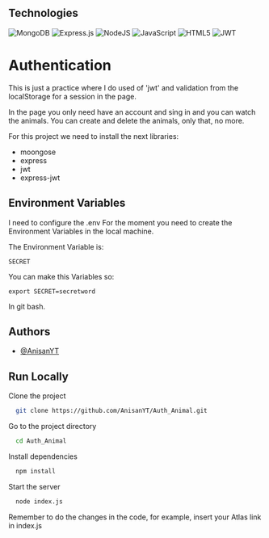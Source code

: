
## Technologies
![MongoDB](https://img.shields.io/badge/MongoDB-%234ea94b.svg?style=for-the-badge&logo=mongodb&logoColor=white)
![Express.js](https://img.shields.io/badge/express.js-%23404d59.svg?style=for-the-badge&logo=express&logoColor=%2361DAFB)
![NodeJS](https://img.shields.io/badge/node.js-6DA55F?style=for-the-badge&logo=node.js&logoColor=white)
![JavaScript](https://img.shields.io/badge/javascript-%23323330.svg?style=for-the-badge&logo=javascript&logoColor=%23F7DF1E)
![HTML5](https://img.shields.io/badge/html5-%23E34F26.svg?style=for-the-badge&logo=html5&logoColor=white)
![JWT](https://img.shields.io/badge/JWT-black?style=for-the-badge&logo=JSON%20web%20tokens)

# Authentication

This is just a practice where I do used of 'jwt' and validation from the localStorage 
for a session in the page.

In the page you only need have an account and sing in and you can watch the animals.
You can create and delete the animals, only that, no more.

For this project we need to install the next libraries: 

- moongose
- express
- jwt
- express-jwt


## Environment Variables

I need to configure the .env
For the moment you need to create the Environment Variables in the local machine.

The Environment Variable is: 

`SECRET`

You can make this Variables so: 

`export SECRET=secretword`

In git bash.


## Authors

- [@AnisanYT](https://github.com/AnisanYT)


## Run Locally

Clone the project

```bash
  git clone https://github.com/AnisanYT/Auth_Animal.git
```

Go to the project directory

```bash
  cd Auth_Animal
```

Install dependencies

```bash
  npm install
```

Start the server

```bash
  node index.js
```
Remember to do the changes in the code, for example, insert your Atlas link in index.js
